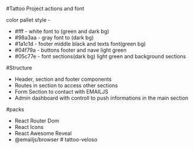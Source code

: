 #Tattoo Project actions and font

color pallet style -

- #fff - white font to (green and dark bg)
- #98a3aa - gray font to (dark bg)
- #1a1c1d - footer middle black and texts font(green bg)
- #04f79a - buttons footer and nave light green
- #05c77e - font sections(dark bg) light green and background sections

#Structure

- Header, section and footer components
- Routes in section to access other sections
- Form Section to contact with EMAILJS
- Admin dashboard with controll to push informations in the main section

#packs

- React Router Dom
- React Icons
- React Awesome Reveal
- @emailjs/browser
#   t a t t o o - v e l o s o  
 